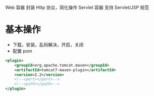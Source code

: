 
Web 容器
	封装 Http 协议，简化操作
Servlet 容器
	支持 Servlet/JSP 规范

# 基本操作

- 下载，安装，乱码解决，开启，关闭
- 配置 pom

```xml
<plugin>  
	<groupId>org.apache.tomcat.maven</groupId>  
	<artifactId>tomcat7-maven-plugin</artifactId>  
	<version>2.2</version>  
	<!--<port></port>-->  
	<!--<path></path>-->  
</plugin>
```
